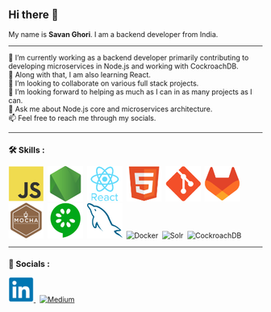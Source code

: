 ## Hi there 👋

My name is **Savan Ghori**. I am a backend developer from India.

---

🔭 I’m currently working as a backend developer primarily contributing to developing microservices in Node.js and working with CockroachDB.<br>
🌱 Along with that, I am also learning React.<br>
👯 I’m looking to collaborate on various full stack projects.<br>
🤔 I’m looking forward to helping as much as I can in as many projects as I can.<br>
💬 Ask me about Node.js core and microservices architecture.<br>
📫 Feel free to reach me through my socials.<br>

---

### :hammer_and_wrench: Skills :
<div>
  <img src="https://github.com/devicons/devicon/blob/master/icons/javascript/javascript-original.svg" title="JavaScript" alt="JavaScript" width="70" height="70"/>&nbsp;
  <img src="https://github.com/devicons/devicon/blob/master/icons/nodejs/nodejs-original.svg" title="NodeJs" alt="NodeJs" width="70" height="70"/>&nbsp;
  <img src="https://github.com/devicons/devicon/blob/master/icons/react/react-original-wordmark.svg" title="React" alt="React" width="70" height="70"/>&nbsp;
  <img src="https://github.com/devicons/devicon/blob/master/icons/html5/html5-original.svg" title="HTML5" alt="HTML" width="70" height="70"/>&nbsp;
  <img src="https://github.com/devicons/devicon/blob/master/icons/git/git-original.svg" title="Git" alt="Git" width="70" height="70"/>&nbsp;
  <img src="https://github.com/devicons/devicon/blob/master/icons/gitlab/gitlab-original.svg" title="Gitlab" alt="Gitlab" width="70" height="70"/>&nbsp;
  <img src="https://github.com/devicons/devicon/blob/master/icons/mocha/mocha-plain.svg" title="Mocha" alt="Mocha" width="70" height="70"/>&nbsp;
  <img src="https://github.com/devicons/devicon/blob/master/icons/cucumber/cucumber-plain.svg" title="Cucumber" alt="Cucumber" width="70" height="70"/>&nbsp;
  <img src="https://github.com/devicons/devicon/blob/master/icons/mysql/mysql-original.svg" title="MySQL"  alt="MySQL" width="70" height="70"/>&nbsp;
   <img src="https://github.com/devicons/devicon/blob/master/icons/docker/docker-plain.svg)" title="Docker"  alt="Docker" width="70" height="70"/>&nbsp;
  <img src="https://img.stackshare.io/service/4483/default_2e67ca5c691a5ecab8b19ffaeb371128b4266409.png" title="Solr"  alt="Solr" width="70" height="70"/>&nbsp;
  <img src="https://upload.wikimedia.org/wikipedia/en/3/31/Cockroach_Labs_Logo.png" title="CockroachDB"  alt="CockroachDB" width="70" height="70"/>&nbsp;
</div>

---

### 🙂 Socials :
<div>
  <a href="https://www.linkedin.com/in/savan-ghori-77000a1b4/">
    <img src="https://github.com/devicons/devicon/blob/master/icons/linkedin/linkedin-original.svg" title="LinkedIn" alt="LinkedIn" width="50" height="50"/>
  </a>&nbsp;
  <a href="https://medium.com/@savanghori1203">
    <img src="https://cdn-icons-png.flaticon.com/512/5968/5968885.png" title="Medium" alt="Medium" width="50" height="50"/>
  </a>
</div>
